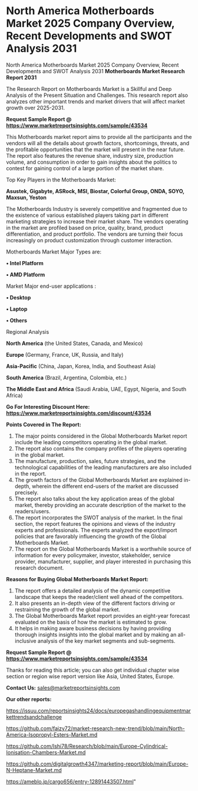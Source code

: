 # North America Motherboards Market 2025 Company Overview, Recent Developments and SWOT Analysis 2031
North America Motherboards Market 2025 Company Overview, Recent Developments and SWOT Analysis 2031
<strong>Motherboards Market Research Report 2031</strong>

The Research Report on Motherboards Market is a Skillful and Deep Analysis of the Present Situation and Challenges. This research report also analyzes other important trends and market drivers that will affect market growth over 2025-2031.

<strong>Request Sample Report @ <a href=https://www.marketreportsinsights.com/sample/43534>https://www.marketreportsinsights.com/sample/43534</a></strong>

This Motherboards market report aims to provide all the participants and the vendors will all the details about growth factors, shortcomings, threats, and the profitable opportunities that the market will present in the near future. The report also features the revenue share, industry size, production volume, and consumption in order to gain insights about the politics to contest for gaining control of a large portion of the market share.

Top Key Players in the Motherboards Market:

<strong>Asustek, Gigabyte, ASRock, MSI, Biostar, Colorful Group, ONDA, SOYO, Maxsun, Yeston</strong>

The Motherboards Industry is severely competitive and fragmented due to the existence of various established players taking part in different marketing strategies to increase their market share. The vendors operating in the market are profiled based on price, quality, brand, product differentiation, and product portfolio. The vendors are turning their focus increasingly on product customization through customer interaction.

Motherboards Market Major Types are:

<strong>•  Intel Platform

•  AMD Platform</strong>

Market Major end-user applications :

<strong>•  Desktop

•  Laptop

•  Others</strong>

Regional Analysis

</u><strong><b>North America</b></strong> (the United States, Canada, and Mexico)

<strong><b>Europe </b></strong>(Germany, France, UK, Russia, and Italy)

<strong><b>Asia-Pacific</b></strong> (China, Japan, Korea, India, and Southeast Asia)

<strong><b>South America</b></strong> (Brazil, Argentina, Colombia, etc.)

<strong><b>The Middle East and Africa</b></strong> (Saudi Arabia, UAE, Egypt, Nigeria, and South Africa)

<strong>Go For Interesting Discount Here: <a href=https://www.marketreportsinsights.com/discount/43534>https://www.marketreportsinsights.com/discount/43534</a></strong>

<strong>Points Covered in The Report:</strong>
<ol>
  <li>The major points considered in the Global Motherboards Market report include the leading competitors operating in the global market.</li>
  <li>The report also contains the company profiles of the players operating in the global market.</li>
  <li>The manufacture, production, sales, future strategies, and the technological capabilities of the leading manufacturers are also included in the report.</li>
  <li>The growth factors of the Global Motherboards Market are explained in-depth, wherein the different end-users of the market are discussed precisely.</li>
  <li>The report also talks about the key application areas of the global market, thereby providing an accurate description of the market to the readers/users.</li>
  <li>The report incorporates the SWOT analysis of the market. In the final section, the report features the opinions and views of the industry experts and professionals. The experts analyzed the export/import policies that are favorably influencing the growth of the Global Motherboards Market.</li>
  <li>The report on the Global Motherboards Market is a worthwhile source of information for every policymaker, investor, stakeholder, service provider, manufacturer, supplier, and player interested in purchasing this research document.</li>
</ol>
<strong>Reasons for Buying Global Motherboards Market Report:</strong>

<ol>
  <li>The report offers a detailed analysis of the dynamic competitive landscape that keeps the reader/client well ahead of the competitors.</li>
  <li>It also presents an in-depth view of the different factors driving or restraining the growth of the global market.</li>
  <li>The Global Motherboards Market report provides an eight-year forecast evaluated on the basis of how the market is estimated to grow.</li>
  <li>It helps in making aware business decisions by having providing thorough insights insights into the global market and by making an all-inclusive analysis of the key market segments and sub-segments.</li>
</ol>
<strong>Request Sample Report @ <a href=https://www.marketreportsinsights.com/sample/43534>https://www.marketreportsinsights.com/sample/43534</a></strong>


Thanks for reading this article; you can also get individual chapter wise section or region wise report version like Asia, United States, Europe.

<strong>Contact Us:</strong>
sales@marketreportsinsights.com

<strong>Our other reports:</strong>

<a href=https://issuu.com/reportsinsights24/docs/europegashandlingequipmentmarkettrendsandchallenge>https://issuu.com/reportsinsights24/docs/europegashandlingequipmentmarkettrendsandchallenge</a>

<a href=https://github.com/faizy72/market-research-new-trend/blob/main/North-America-Isopropyl-Esters-Market.md>https://github.com/faizy72/market-research-new-trend/blob/main/North-America-Isopropyl-Esters-Market.md</a>

<a href=https://github.com/Ishi78/Research/blob/main/Europe-Cylindrical-Ionisation-Chambers-Market.md>https://github.com/Ishi78/Research/blob/main/Europe-Cylindrical-Ionisation-Chambers-Market.md</a>

<a href=https://github.com/digitalgrowth4347/marketing-report/blob/main/Europe-N-Heptane-Market.md>https://github.com/digitalgrowth4347/marketing-report/blob/main/Europe-N-Heptane-Market.md</a>

<a href=https://ameblo.jp/cargo656/entry-12891443507.html>https://ameblo.jp/cargo656/entry-12891443507.html</a>"
